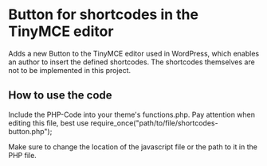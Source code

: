 Button for shortcodes in the TinyMCE editor 
===========================================

Adds a new Button to the TinyMCE editor used in WordPress, which enables an author to insert the defined shortcodes. 
The shortcodes themselves are not to be implemented in this project.

How to use the code
-------------------

Include the PHP-Code into your theme's functions.php. Pay attention when editing this file, best use  require_once("path/to/file/shortcodes-button.php");

Make sure to change the location of the javascript file or the path to it in the PHP file.
